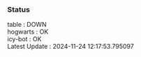### Status


table : DOWN  
hogwarts : OK  
icy-bot : OK  
Latest Update : 2024-11-24 12:17:53.795097
